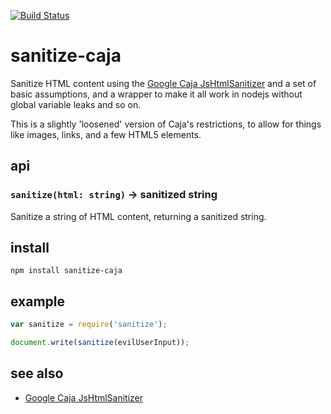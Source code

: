 [![Build Status](https://secure.travis-ci.org/mapbox/sanitize-caja.png?branch=master)](http://travis-ci.org/mapbox/sanitize-caja)

# sanitize-caja

Sanitize HTML content using the [Google Caja JsHtmlSanitizer](https://code.google.com/p/google-caja/wiki/JsHtmlSanitizer)
and a set of basic assumptions, and a wrapper to make it all work in nodejs
without global variable leaks and so on.

This is a slightly 'loosened' version of Caja's restrictions, to allow for
things like images, links, and a few HTML5 elements.

## api

### `sanitize(html: string)` -> sanitized string

Sanitize a string of HTML content, returning a sanitized string.

## install

    npm install sanitize-caja

## example

```js
var sanitize = require('sanitize');

document.write(sanitize(evilUserInput));
```

## see also

* [Google Caja JsHtmlSanitizer](https://code.google.com/p/google-caja/wiki/JsHtmlSanitizer)
